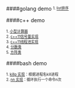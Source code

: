 ####golang demo
<sup><sub>1. [list排序](https://github.com/antark/life-is-short/blob/master/golang/list_ext/sorted_list.go)</sub></sup><br/>

####c++ demo

<sup><sub>1. [小型计算器](https://github.com/antark/life-is-short/blob/master/cpp/mini-calculator.cpp)</sub></sup><br/>
<sup><sub>2. [c++11信号量实现](https://github.com/antark/life-is-short/blob/master/cpp/semaphore.cpp)</sub></sup><br/>
<sup><sub>3. [c++11线程池实现](https://github.com/antark/life-is-short/blob/master/cpp/threadpool.cpp)</sub></sup><br/>
<sup><sub>4. [分数类](https://github.com/antark/life-is-short/blob/master/cpp/fraction.cpp)</sub></sup><br/>
<sup><sub>5. [方阵类](https://github.com/antark/life-is-short/blob/master/cpp/matrix.cpp)</sub></sup><br/>

####bash demo

<sup><sub>1. [killp 实现](https://github.com/antark/life-is-short/blob/master/bash/killp)：根据进程名kill进程</sub></sup><br/>
<sup><sub>2. [nn 实现](https://github.com/antark/life-is-short/blob/master/bash/nn)：循环执行一个命令n次</sub></sup><br/>

